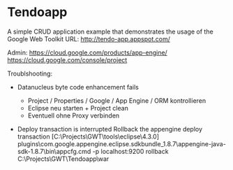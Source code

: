 Tendoapp
========

A simple CRUD application example that demonstrates the usage of the Google Web Toolkit
URL:   http://tendo-app.appspot.com/

Admin: https://cloud.google.com/products/app-engine/
       https://cloud.google.com/console/project

Troublshooting:

- Datanucleus byte code enhancement fails
  - Project / Properties / Google / App Engine / ORM
    kontrollieren
  - Eclipse neu starten + Project clean
  - Eventuell ohne Proxy verbinden

- Deploy transaction is interrupted
  Rollback the appengine deploy transaction
  [C:\Projects\GWT\tools\eclipse\4.3.0\]
    plugins\com.google.appengine.eclipse.sdkbundle_1.8.7\appengine-java-sdk-1.8.7\bin\appcfg.cmd
    -p localhost:9200 rollback C:\Projects\GWT\Tendoapp\war
